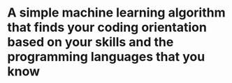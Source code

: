 # A simple machine learning algorithm that finds your coding orientation based on your skills and the programming languages that you know
